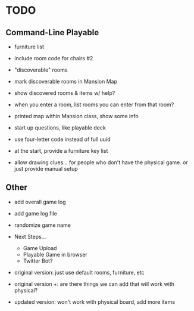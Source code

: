 # TODO

## Command-Line Playable

- furniture list
- include room code for chairs #2

- "discoverable" rooms
- mark discoverable rooms in Mansion Map
- show discovered rooms & items w/ help?

- when you enter a room, list rooms you can enter from that room?
- printed map within Mansion class, show some info
- start up questions, like playable deck
- use four-letter code instead of full uuid
- at the start, provide a furniture key list
- allow drawing clues... for people who don't have the physical game. or just provide manual setup

## Other

- add overall game log
- add game log file
- randomize game name

- Next Steps...
  - Game Upload
  - Playable Game in browser
  - Twitter Bot?

- original version: just use default rooms, furniture, etc
- original version +: are there things we can add that will work with physical?
- updated version: won't work with physical board, add more items

